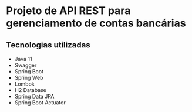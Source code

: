 # Projeto de API REST para gerenciamento de contas bancárias





## Tecnologias utilizadas

* Java 11
* Swagger
* Spring Boot
* Spring Web
* Lombok
* H2 Database
* Spring Data JPA
* Spring Boot Actuator
